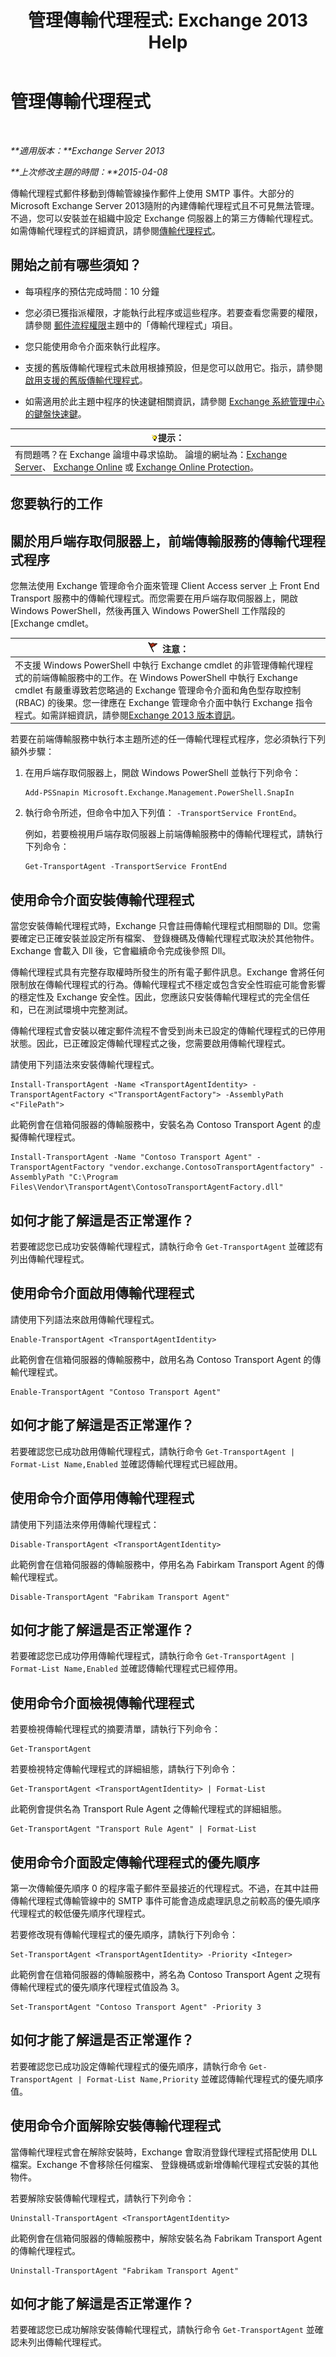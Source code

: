 ﻿---
title: '管理傳輸代理程式: Exchange 2013 Help'
TOCTitle: 管理傳輸代理程式
ms:assetid: f15ab7e4-015d-45b1-9c10-f733d7cd2a36
ms:mtpsurl: https://technet.microsoft.com/zh-tw/library/Bb125175(v=EXCHG.150)
ms:contentKeyID: 50474566
ms.date: 05/21/2018
mtps_version: v=EXCHG.150
ms.translationtype: MT
---

# 管理傳輸代理程式

 

_**適用版本：**Exchange Server 2013_

_**上次修改主題的時間：**2015-04-08_

傳輸代理程式郵件移動到傳輸管線操作郵件上使用 SMTP 事件。大部分的 Microsoft Exchange Server 2013隨附的內建傳輸代理程式且不可見無法管理。不過，您可以安裝並在組織中設定 Exchange 伺服器上的第三方傳輸代理程式。如需傳輸代理程式的詳細資訊，請參閱[傳輸代理程式](transport-agents-exchange-2013-help.md)。

## 開始之前有哪些須知？

  - 每項程序的預估完成時間：10 分鐘

  - 您必須已獲指派權限，才能執行此程序或這些程序。若要查看您需要的權限，請參閱 [郵件流程權限](mail-flow-permissions-exchange-2013-help.md)主題中的「傳輸代理程式」項目。

  - 您只能使用命令介面來執行此程序。

  - 支援的舊版傳輸代理程式未啟用根據預設，但是您可以啟用它。指示，請參閱[啟用支援的舊版傳輸代理程式](enable-support-for-legacy-transport-agents-exchange-2013-help.md)。

  - 如需適用於此主題中程序的快速鍵相關資訊，請參閱 [Exchange 系統管理中心的鍵盤快速鍵](keyboard-shortcuts-in-the-exchange-admin-center-exchange-online-protection-help.md)。

<table>
<thead>
<tr class="header">
<th><img src="images/Bb124558.tip(EXCHG.150).gif" title="提示" alt="提示" />提示：</th>
</tr>
</thead>
<tbody>
<tr class="odd">
<td>有問題嗎？在 Exchange 論壇中尋求協助。 論壇的網址為：<a href="https://go.microsoft.com/fwlink/p/?linkid=60612">Exchange Server</a>、 <a href="https://go.microsoft.com/fwlink/p/?linkid=267542">Exchange Online</a> 或 <a href="https://go.microsoft.com/fwlink/p/?linkid=285351">Exchange Online Protection</a>。</td>
</tr>
</tbody>
</table>


## 您要執行的工作

## 關於用戶端存取伺服器上，前端傳輸服務的傳輸代理程式程序

您無法使用 Exchange 管理命令介面來管理 Client Access server 上 Front End Transport 服務中的傳輸代理程式。而您需要在用戶端存取伺服器上，開啟 Windows PowerShell，然後再匯入 Windows PowerShell 工作階段的 \[Exchange cmdlet。

<table>
<thead>
<tr class="header">
<th><img src="images/Dd876857.Caution(EXCHG.150).gif" title="注意" alt="注意" />注意：</th>
</tr>
</thead>
<tbody>
<tr class="odd">
<td>不支援 Windows PowerShell 中執行 Exchange cmdlet 的非管理傳輸代理程式的前端傳輸服務中的工作。在 Windows PowerShell 中執行 Exchange cmdlet 有嚴重導致若您略過的 Exchange 管理命令介面和角色型存取控制 (RBAC) 的後果。您一律應在 Exchange 管理命令介面中執行 Exchange 指令程式。如需詳細資訊，請參閱<a href="release-notes-for-exchange-2013-exchange-2013-help.md">Exchange 2013 版本資訊</a>。</td>
</tr>
</tbody>
</table>


若要在前端傳輸服務中執行本主題所述的任一傳輸代理程式程序，您必須執行下列額外步驟：

1.  在用戶端存取伺服器上，開啟 Windows PowerShell 並執行下列命令：
    
        Add-PSSnapin Microsoft.Exchange.Management.PowerShell.SnapIn

2.  執行命令所述，但命令中加入下列值： `-TransportService FrontEnd`。
    
    例如，若要檢視用戶端存取伺服器上前端傳輸服務中的傳輸代理程式，請執行下列命令：
    
        Get-TransportAgent -TransportService FrontEnd

## 使用命令介面安裝傳輸代理程式

當您安裝傳輸代理程式時，Exchange 只會註冊傳輸代理程式相關聯的 Dll。您需要確定已正確安裝並設定所有檔案、 登錄機碼及傳輸代理程式取決於其他物件。Exchange 會載入 Dll 後，它會繼續命令完成後參照 Dll。

傳輸代理程式具有完整存取權時所發生的所有電子郵件訊息。Exchange 會將任何限制放在傳輸代理程式的行為。傳輸代理程式不穩定或包含安全性瑕疵可能會影響的穩定性及 Exchange 安全性。因此，您應該只安裝傳輸代理程式的完全信任和，已在測試環境中完整測試。

傳輸代理程式會安裝以確定郵件流程不會受到尚未已設定的傳輸代理程式的已停用狀態。因此，已正確設定傳輸代理程式之後，您需要啟用傳輸代理程式。

請使用下列語法來安裝傳輸代理程式。

    Install-TransportAgent -Name <TransportAgentIdentity> -TransportAgentFactory <"TransportAgentFactory"> -AssemblyPath <"FilePath">

此範例會在信箱伺服器的傳輸服務中，安裝名為 Contoso Transport Agent 的虛擬傳輸代理程式。

    Install-TransportAgent -Name "Contoso Transport Agent" -TransportAgentFactory "vendor.exchange.ContosoTransportAgentfactory" -AssemblyPath "C:\Program Files\Vendor\TransportAgent\ContosoTransportAgentFactory.dll"

## 如何才能了解這是否正常運作？

若要確認您已成功安裝傳輸代理程式，請執行命令 `Get-TransportAgent` 並確認有列出傳輸代理程式。

## 使用命令介面啟用傳輸代理程式

請使用下列語法來啟用傳輸代理程式。

    Enable-TransportAgent <TransportAgentIdentity>

此範例會在信箱伺服器的傳輸服務中，啟用名為 Contoso Transport Agent 的傳輸代理程式。

    Enable-TransportAgent "Contoso Transport Agent"

## 如何才能了解這是否正常運作？

若要確認您已成功啟用傳輸代理程式，請執行命令 `Get-TransportAgent | Format-List Name,Enabled` 並確認傳輸代理程式已經啟用。

## 使用命令介面停用傳輸代理程式

請使用下列語法來停用傳輸代理程式：

    Disable-TransportAgent <TransportAgentIdentity>

此範例會在信箱伺服器的傳輸服務中，停用名為 Fabirkam Transport Agent 的傳輸代理程式。

    Disable-TransportAgent "Fabrikam Transport Agent"

## 如何才能了解這是否正常運作？

若要確認您已成功停用傳輸代理程式，請執行命令 `Get-TransportAgent | Format-List Name,Enabled` 並確認傳輸代理程式已經停用。

## 使用命令介面檢視傳輸代理程式

若要檢視傳輸代理程式的摘要清單，請執行下列命令：

    Get-TransportAgent

若要檢視特定傳輸代理程式的詳細組態，請執行下列命令：

    Get-TransportAgent <TransportAgentIdentity> | Format-List

此範例會提供名為 Transport Rule Agent 之傳輸代理程式的詳細組態。

    Get-TransportAgent "Transport Rule Agent" | Format-List

## 使用命令介面設定傳輸代理程式的優先順序

第一次傳輸優先順序 0 的程序電子郵件至最接近的代理程式。不過，在其中註冊傳輸代理程式傳輸管線中的 SMTP 事件可能會造成處理訊息之前較高的優先順序代理程式的較低優先順序代理程式。

若要修改現有傳輸代理程式的優先順序，請執行下列命令：

    Set-TransportAgent <TransportAgentIdentity> -Priority <Integer>

此範例會在信箱伺服器的傳輸服務中，將名為 Contoso Transport Agent 之現有傳輸代理程式的優先順序代理程式值設為 3。

    Set-TransportAgent "Contoso Transport Agent" -Priority 3

## 如何才能了解這是否正常運作？

若要確認您已成功設定傳輸代理程式的優先順序，請執行命令 `Get-TransportAgent | Format-List Name,Priority` 並確認傳輸代理程式的優先順序值。

## 使用命令介面解除安裝傳輸代理程式

當傳輸代理程式會在解除安裝時，Exchange 會取消登錄代理程式搭配使用 DLL 檔案。Exchange 不會移除任何檔案、 登錄機碼或新增傳輸代理程式安裝的其他物件。

若要解除安裝傳輸代理程式，請執行下列命令：

    Uninstall-TransportAgent <TransportAgentIdentity>

此範例會在信箱伺服器的傳輸服務中，解除安裝名為 Fabrikam Transport Agent 的傳輸代理程式。

    Uninstall-TransportAgent "Fabrikam Transport Agent"

## 如何才能了解這是否正常運作？

若要確認您已成功解除安裝傳輸代理程式，請執行命令 `Get-TransportAgent` 並確認未列出傳輸代理程式。

